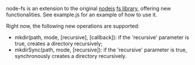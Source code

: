 node-fs is an extension to the original [nodejs](http://nodejs.org) [fs library](http://nodejs.org/docs/v0.3.1/api/fs.html), offering new functionalities. See example.js for an example of how to use it.

Right now, the following new operations are supported:

* mkdir(path, mode, [recursive], [callback]): if the 'recursive' parameter is true, creates a directory recursively;
* mkdirSync(path, mode, [recursive]): if the 'recursive' parameter is true, synchronously creates a directory recursively.